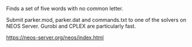 Finds a set of five words with no common letter.

Submit parker.mod, parker.dat and commands.txt to one of the solvers on NEOS Server. Gurobi and CPLEX are particularly fast.

https://neos-server.org/neos/index.html
